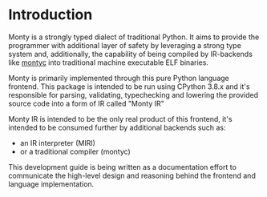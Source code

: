 # Introduction

Monty is a strongly typed dialect of traditional Python. It aims to provide the
programmer with additional layer of safety by leveraging a strong type system
and, additionally, the capability of being compiled by IR-backends like
[montyc](https://github.com/mental32/montyc) into traditional machine
executable ELF binaries.

Monty is primarily implemented through this pure Python language frontend.
This package is intended to be run using CPython 3.8.x and it's responsible
for parsing, validating, typechecking and lowering the provided source code
into a form of IR called "Monty IR"

Monty IR is intended to be the only real product of this frontend, it's
intended to be consumed further by additional backends such as:

* an IR interpreter (MIRI)
* or a traditional compiler (montyc)

This development guide is being written as a documentation effort to
communicate the high-level design and reasoning behind the frontend and
language implementation.
